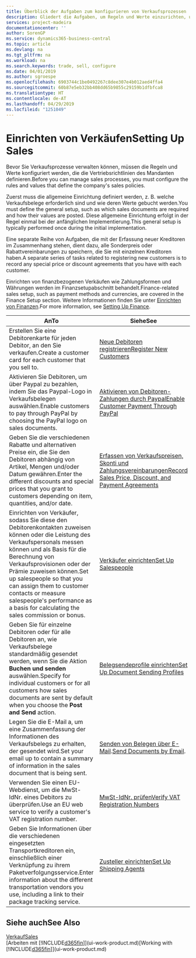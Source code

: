 ```yaml
---
title: Überblick der Aufgaben zum konfigurieren von Verkaufsprozessen | Microsoft Docs
description: Gliedert die Aufgaben, um Regeln und Werte einzurichten, um Ihre Vertriebsrichtlinien und Arbeitsgänge zu definieren.
services: project-madeira
documentationcenter: ''
author: SorenGP
ms.service: dynamics365-business-central
ms.topic: article
ms.devlang: na
ms.tgt_pltfrm: na
ms.workload: na
ms.search.keywords: trade, sell, configure
ms.date: 04/01/2019
ms.author: sgroespe
ms.openlocfilehash: 6903744c1be0492267c8dee307e4b012aed4ffa4
ms.sourcegitcommit: 60b87e5eb32bb408dd65b9855c29159b1dfbfca8
ms.translationtype: HT
ms.contentlocale: de-AT
ms.lasthandoff: 04/29/2019
ms.locfileid: "1251049"
---
```

# <a name="setting-up-sales"></a><span data-ttu-id="87b5b-103">Einrichten von Verkäufen</span><span class="sxs-lookup"><span data-stu-id="87b5b-103">Setting Up Sales</span></span>
<span data-ttu-id="87b5b-104">Bevor Sie Verkaufsprozesse verwalten können, müssen die Regeln und Werte konfiguriert werden, die die Vertriebsrichtlinien des Mandanten definieren.</span><span class="sxs-lookup"><span data-stu-id="87b5b-104">Before you can manage sales processes, you must configure the rules and values that define the company's sales policies.</span></span>

<span data-ttu-id="87b5b-105">Zuerst muss die allgemeine Einrichtung definiert werden, z. B. welche Verkaufsbelege erforderlich sind und wie deren Werte gebucht werden.</span><span class="sxs-lookup"><span data-stu-id="87b5b-105">You must define the general setup, such as which sales documents are required and how their values are posted.</span></span> <span data-ttu-id="87b5b-106">Diese allgemeine Einrichtung erfolgt in der Regel einmal bei der anfänglichen Implementierung.</span><span class="sxs-lookup"><span data-stu-id="87b5b-106">This general setup is typically performed once during the initial implementation.</span></span>

<span data-ttu-id="87b5b-107">Eine separate Reihe von Aufgaben, die mit der Erfassung neuer Kreditoren im Zusammenhang stehen, dient dazu, alle Sonderpreis oder Rabattvereinbarungen zu speichern, die Sie mit einzelnen Kreditoren haben.</span><span class="sxs-lookup"><span data-stu-id="87b5b-107">A separate series of tasks related to registering new customers is to record any special price or discount agreements that you have with each customer.</span></span>

<span data-ttu-id="87b5b-108">Einrichten von finanzbezogenen Verkäufen wie Zahlungsformen und Währungen werden im Finanzsetupabschnitt behandelt.</span><span class="sxs-lookup"><span data-stu-id="87b5b-108">Finance-related sales setup, such as payment methods and currencies, are covered in the Finance Setup section.</span></span> <span data-ttu-id="87b5b-109">Weitere Informationen finden Sie unter [Einrichten von Finanzen](finance-setup-finance.md).</span><span class="sxs-lookup"><span data-stu-id="87b5b-109">For more information, see [Setting Up Finance](finance-setup-finance.md).</span></span>

| <span data-ttu-id="87b5b-110">An</span><span class="sxs-lookup"><span data-stu-id="87b5b-110">To</span></span> | <span data-ttu-id="87b5b-111">Siehe</span><span class="sxs-lookup"><span data-stu-id="87b5b-111">See</span></span> |
| --- | --- |
| <span data-ttu-id="87b5b-112">Erstellen Sie eine Debitorenkarte für jeden Debitor, an den Sie verkaufen.</span><span class="sxs-lookup"><span data-stu-id="87b5b-112">Create a customer card for each customer that you sell to.</span></span> |[<span data-ttu-id="87b5b-113">Neue Debitoren registrieren</span><span class="sxs-lookup"><span data-stu-id="87b5b-113">Register New Customers</span></span>](sales-how-register-new-customers.md) |
| <span data-ttu-id="87b5b-114">Aktivieren Sie Debitoren, um über Paypal zu bezahlen, indem Sie das Paypal-Logo in Verkaufsbelegen auswählen.</span><span class="sxs-lookup"><span data-stu-id="87b5b-114">Enable customers to pay through PayPal by choosing the PayPal logo on sales documents.</span></span> |[<span data-ttu-id="87b5b-115">Aktivieren von Debitoren-Zahlungen durch Paypal</span><span class="sxs-lookup"><span data-stu-id="87b5b-115">Enable Customer Payment Through PayPal</span></span>](sales-how-enable-payment-service-extensions.md) |
| <span data-ttu-id="87b5b-116">Geben Sie die verschiedenen Rabatte und alternativen Preise ein, die Sie den Debitoren abhängig von Artikel, Mengen und/oder Datum gewähren.</span><span class="sxs-lookup"><span data-stu-id="87b5b-116">Enter the different discounts and special prices that you grant to customers depending on item, quantities, and/or date.</span></span> |[<span data-ttu-id="87b5b-117">Erfassen von Verkaufspreisen, Skonti und Zahlungsvereinbarungen</span><span class="sxs-lookup"><span data-stu-id="87b5b-117">Record Sales Price, Discount, and Payment Agreements</span></span>](sales-how-record-sales-price-discount-payment-agreements.md) |
| <span data-ttu-id="87b5b-118">Einrichten von Verkäufer, sodass Sie diese den Debitorenkontakten zuweisen können oder die Leistung des Verkaufspersonals messen können und als Basis für die Berechnung von Verkaufsprovisionen oder der Prämie zuweisen können.</span><span class="sxs-lookup"><span data-stu-id="87b5b-118">Set up salespeople so that you can assign them to customer contacts or measure salespeople's performance as a basis for calculating the sales commission or bonus.</span></span> |[<span data-ttu-id="87b5b-119">Verkäufer einrichten</span><span class="sxs-lookup"><span data-stu-id="87b5b-119">Set Up Salespeople</span></span>](sales-how-setup-salespeople.md) |
| <span data-ttu-id="87b5b-120">Geben Sie für einzelne Debitoren oder für alle Debitoren an, wie Verkaufsbelege standardmäßig gesendet werden, wenn Sie die Aktion **Buchen und senden** auswählen.</span><span class="sxs-lookup"><span data-stu-id="87b5b-120">Specify for individual customers or for all customers how sales documents are sent by default when you choose the **Post and Send** action.</span></span> |[<span data-ttu-id="87b5b-121">Belegsendeprofile einrichten</span><span class="sxs-lookup"><span data-stu-id="87b5b-121">Set Up Document Sending Profiles</span></span>](sales-how-setup-document-send-profiles.md) |
| <span data-ttu-id="87b5b-122">Legen Sie die E-Mail a, um eine Zusammenfassung der Informationen des Verkaufsbelegs zu erhalten, der gesendet wird.</span><span class="sxs-lookup"><span data-stu-id="87b5b-122">Set your email up to contain a summary of information in the sales document that is being sent.</span></span> |<span data-ttu-id="87b5b-123">[Senden von Belegen über E-Mail](ui-how-send-documents-email.md).</span><span class="sxs-lookup"><span data-stu-id="87b5b-123">[Send Documents by Email](ui-how-send-documents-email.md).</span></span> |
|<span data-ttu-id="87b5b-124">Verwenden Sie einen EU-Webdienst, um die MwSt-IdNr. eines Debitors zu überprüfen.</span><span class="sxs-lookup"><span data-stu-id="87b5b-124">Use an EU web service to verify a customer's VAT registration number.</span></span>|[<span data-ttu-id="87b5b-125">MwSt-IdNr. prüfen</span><span class="sxs-lookup"><span data-stu-id="87b5b-125">Verify VAT Registration Numbers</span></span>](finance-setup-vat.md)|
|<span data-ttu-id="87b5b-126">Geben Sie Informationen über die verschiedenen eingesetzten Transportkreditoren ein, einschließlich einer Verknüpfung zu ihrem Paketverfolgungsservice.</span><span class="sxs-lookup"><span data-stu-id="87b5b-126">Enter information about the different transportation vendors you use, including a link to their package tracking service.</span></span>|[<span data-ttu-id="87b5b-127">Zusteller einrichten</span><span class="sxs-lookup"><span data-stu-id="87b5b-127">Set Up Shipping Agents</span></span>](sales-how-to-set-up-shipping-agents.md)|

## <a name="see-also"></a><span data-ttu-id="87b5b-128">Siehe auch</span><span class="sxs-lookup"><span data-stu-id="87b5b-128">See Also</span></span>
[<span data-ttu-id="87b5b-129">Verkauf</span><span class="sxs-lookup"><span data-stu-id="87b5b-129">Sales</span></span>](sales-manage-sales.md)  
<span data-ttu-id="87b5b-130">[Arbeiten mit [!INCLUDE[d365fin](includes/d365fin_md.md)]](ui-work-product.md)</span><span class="sxs-lookup"><span data-stu-id="87b5b-130">[Working with [!INCLUDE[d365fin](includes/d365fin_md.md)]](ui-work-product.md)</span></span>
